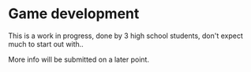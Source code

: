 Game development
===============
This is a work in progress, done by 3 high school students, don't expect much to start out with..

More info will be submitted on a later point.
